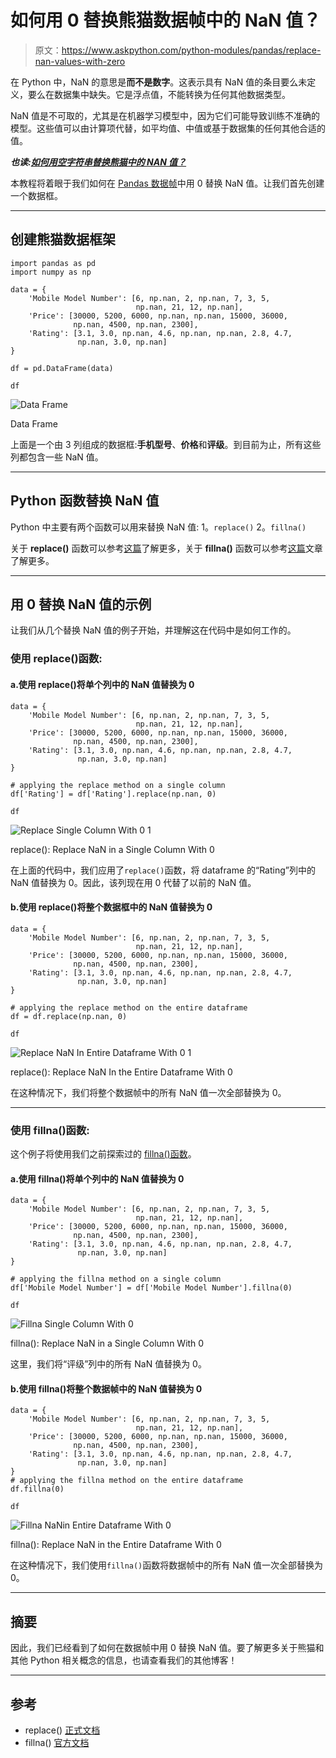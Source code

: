 # 如何用 0 替换熊猫数据帧中的 NaN 值？

> 原文：<https://www.askpython.com/python-modules/pandas/replace-nan-values-with-zero>

在 Python 中，NaN 的意思是**而不是数字**。这表示具有 NaN 值的条目要么未定义，要么在数据集中缺失。它是浮点值，不能转换为任何其他数据类型。

NaN 值是不可取的，尤其是在机器学习模型中，因为它们可能导致训练不准确的模型。这些值可以由计算项代替，如平均值、中值或基于数据集的任何其他合适的值。

***也读:[如何用空字符串替换熊猫中的 NAN 值？](https://www.askpython.com/python-modules/pandas/replace-nan-values-with-empty-string)***

本教程将着眼于我们如何在 [Pandas 数据帧](https://www.askpython.com/python/pandas-dataframe-vs-numpy-arrays)中用 0 替换 NaN 值。让我们首先创建一个数据框。

* * *

## 创建熊猫数据框架

```
import pandas as pd 
import numpy as np

data = {
    'Mobile Model Number': [6, np.nan, 2, np.nan, 7, 3, 5,
                            np.nan, 21, 12, np.nan],
    'Price': [30000, 5200, 6000, np.nan, np.nan, 15000, 36000,
              np.nan, 4500, np.nan, 2300], 
    'Rating': [3.1, 3.0, np.nan, 4.6, np.nan, np.nan, 2.8, 4.7, 
               np.nan, 3.0, np.nan]
}

df = pd.DataFrame(data)

df

```

![Data Frame](img/031eca5c9927a169ab57e9e2cf0a176b.png)

Data Frame

上面是一个由 3 列组成的数据框:**手机型号**、**价格**和**评级**。到目前为止，所有这些列都包含一些 NaN 值。

* * *

## Python 函数替换 NaN 值

Python 中主要有两个函数可以用来替换 NaN 值:
1。`replace()`
2。`fillna()`

关于 **replace()** 函数可以参考[这篇](https://www.askpython.com/python/string/python-replace-function)了解更多，关于 **fillna()** 函数可以参考[这篇](https://www.askpython.com/python/pandas-fillna-method)文章了解更多。

* * *

## 用 0 替换 NaN 值的示例

让我们从几个替换 NaN 值的例子开始，并理解这在代码中是如何工作的。

### 使用 replace()函数:

#### a.使用 replace()将单个列中的 NaN 值替换为 0

```
data = {
    'Mobile Model Number': [6, np.nan, 2, np.nan, 7, 3, 5,
                            np.nan, 21, 12, np.nan],
    'Price': [30000, 5200, 6000, np.nan, np.nan, 15000, 36000,
              np.nan, 4500, np.nan, 2300], 
    'Rating': [3.1, 3.0, np.nan, 4.6, np.nan, np.nan, 2.8, 4.7, 
               np.nan, 3.0, np.nan]
}

# applying the replace method on a single column
df['Rating'] = df['Rating'].replace(np.nan, 0)

df

```

![Replace Single Column With 0 1](img/739d3bbe9495f774dbccf929bd55faf9.png)

replace(): Replace NaN in a Single Column With 0

在上面的代码中，我们应用了`replace()`函数，将 dataframe 的“Rating”列中的 NaN 值替换为 0。因此，该列现在用 0 代替了以前的 NaN 值。

#### b.使用 replace()将整个数据框中的 NaN 值替换为 0

```
data = {
    'Mobile Model Number': [6, np.nan, 2, np.nan, 7, 3, 5,
                            np.nan, 21, 12, np.nan],
    'Price': [30000, 5200, 6000, np.nan, np.nan, 15000, 36000,
              np.nan, 4500, np.nan, 2300], 
    'Rating': [3.1, 3.0, np.nan, 4.6, np.nan, np.nan, 2.8, 4.7, 
               np.nan, 3.0, np.nan]
}

# applying the replace method on the entire dataframe
df = df.replace(np.nan, 0)

df

```

![Replace NaN In Entire Dataframe With 0 1](img/40f904f17d4d9d75cc7179f5166ec8e9.png)

replace(): Replace NaN In the Entire Dataframe With 0

在这种情况下，我们将整个数据帧中的所有 NaN 值一次全部替换为 0。

* * *

### 使用 fillna()函数:

这个例子将使用我们之前探索过的 [fillna()函数](https://www.askpython.com/python/pandas-fillna-method)。

#### a.使用 fillna()将单个列中的 NaN 值替换为 0

```
data = {
    'Mobile Model Number': [6, np.nan, 2, np.nan, 7, 3, 5,
                            np.nan, 21, 12, np.nan],
    'Price': [30000, 5200, 6000, np.nan, np.nan, 15000, 36000,
              np.nan, 4500, np.nan, 2300], 
    'Rating': [3.1, 3.0, np.nan, 4.6, np.nan, np.nan, 2.8, 4.7, 
               np.nan, 3.0, np.nan]
}

# applying the fillna method on a single column
df['Mobile Model Number'] = df['Mobile Model Number'].fillna(0)

df

```

![Fillna Single Column With 0](img/859219bcf78ee83dce84e85176ab5bab.png)

fillna(): Replace NaN in a Single Column With 0

这里，我们将“评级”列中的所有 NaN 值替换为 0。

#### b.使用 fillna()将整个数据帧中的 NaN 值替换为 0

```
data = {
    'Mobile Model Number': [6, np.nan, 2, np.nan, 7, 3, 5,
                            np.nan, 21, 12, np.nan],
    'Price': [30000, 5200, 6000, np.nan, np.nan, 15000, 36000,
              np.nan, 4500, np.nan, 2300], 
    'Rating': [3.1, 3.0, np.nan, 4.6, np.nan, np.nan, 2.8, 4.7, 
               np.nan, 3.0, np.nan]
}
# applying the fillna method on the entire dataframe
df.fillna(0)

df

```

![Fillna NaNin Entire Dataframe With 0](img/471d17c681fde72ad0bd5a61b609a9c7.png)

fillna(): Replace NaN in the Entire Dataframe With 0

在这种情况下，我们使用`fillna()`函数将数据帧中的所有 NaN 值一次全部替换为 0。

* * *

## 摘要

因此，我们已经看到了如何在数据帧中用 0 替换 NaN 值。要了解更多关于熊猫和其他 Python 相关概念的信息，也请查看我们的其他博客！

* * *

## 参考

*   replace() [正式文档](https://pandas.pydata.org/docs/reference/api/pandas.DataFrame.replace.html)
*   fillna() [官方文档](https://pandas.pydata.org/docs/reference/api/pandas.DataFrame.fillna.html)